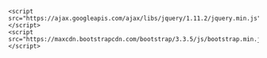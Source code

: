 <html>

<head>
	<title>Meerkat</title>
	<link rel="stylesheet" href="https://maxcdn.bootstrapcdn.com/bootstrap/3.3.5/css/bootstrap.min.css">
	<link rel="stylesheet" href="https://maxcdn.bootstrapcdn.com/bootstrap/3.3.5/css/bootstrap-theme.min.css">
	<link rel="stylesheet" href="https://maxcdn.bootstrapcdn.com/font-awesome/4.4.0/css/font-awesome.min.css">
	<link href="css/style.css" rel="stylesheet">
	<link href="css/syntax.css" rel="stylesheet">
	<link href="css/octicons.css" rel="stylesheet">
	<link href="css/modern-business.css" rel="stylesheet">

	<script src="https://ajax.googleapis.com/ajax/libs/jquery/1.11.2/jquery.min.js"/></script>
	<script src="https://maxcdn.bootstrapcdn.com/bootstrap/3.3.5/js/bootstrap.min.js"></script>
</head>

<body>
